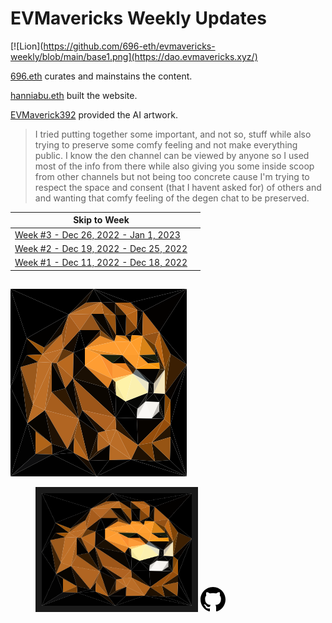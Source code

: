 <meta name="viewport" content="width=device-width,initial-scale=1">
<link rel="stylesheet" href="https://etheralpha.github.io/readme-themes/deep-blue.css">

# EVMavericks Weekly Updates

[![Lion](https://github.com/696-eth/evmavericks-weekly/blob/main/base1.png](https://dao.evmavericks.xyz/)
    
[696.eth](https://twitter.com/696_eth) curates and mainstains the content.

[hanniabu.eth](https://twitter.com/hanni_abu) built the website.

[EVMaverick392](https://twitter.com/EVMaverick392) provided the AI artwork.

> I tried putting together some important, and not so, stuff while also trying to preserve some comfy feeling and not make everything public. I know the den channel can be viewed by anyone so I used most of the info from there while also giving you some inside scoop from other channels but not being too concrete cause I'm trying to respect the space and consent (that I havent asked for) of others and and wanting that comfy feeling of the degen chat to be preserved.

| Skip to Week |   |
|--------------|---|
[Week #3 - Dec 26, 2022 - Jan 1, 2023](https://week3--evmavericks.netlify.app)|
[Week #2 - Dec 19, 2022 - Dec 25, 2022](https://week2--evmavericks.netlify.app)|
[Week #1 - Dec 11, 2022 - Dec 18, 2022](https://week1--evmavericks.netlify.app)|


##
![Lion](https://github.com/696-eth/evmavericks-weekly/blob/main/base1.png "Lion")

<a href="https://dao.evmavericks.xyz/" target="_blank">
    <svg height="40" width="40" aria-hidden="true" viewBox="0 0 16 16" version="1.1" width="32" data-view-component="true" class="octicon octicon-mark-github v-align-middle">
      <img src="https://github.com/696-eth/evmavericks-weekly/blob/main/base1.png" 
alt="IMAGE ALT TEXT HERE" width="240" height="180" border="10" /></a>
    
<a id="github-link" href="https://github.com/etheralpha/evm-updates/" target="_blank">
  <svg height="40" width="40" aria-hidden="true" viewBox="0 0 16 16" version="1.1" width="32" data-view-component="true" class="octicon octicon-mark-github v-align-middle">
      <path fill-rule="evenodd" d="M8 0C3.58 0 0 3.58 0 8c0 3.54 2.29 6.53 5.47 7.59.4.07.55-.17.55-.38 0-.19-.01-.82-.01-1.49-2.01.37-2.53-.49-2.69-.94-.09-.23-.48-.94-.82-1.13-.28-.15-.68-.52-.01-.53.63-.01 1.08.58 1.23.82.72 1.21 1.87.87 2.33.66.07-.52.28-.87.51-1.07-1.78-.2-3.64-.89-3.64-3.95 0-.87.31-1.59.82-2.15-.08-.2-.36-1.02.08-2.12 0 0 .67-.21 2.2.82.64-.18 1.32-.27 2-.27.68 0 1.36.09 2 .27 1.53-1.04 2.2-.82 2.2-.82.44 1.1.16 1.92.08 2.12.51.56.82 1.27.82 2.15 0 3.07-1.87 3.75-3.65 3.95.29.25.54.73.54 1.48 0 1.07-.01 1.93-.01 2.2 0 .21.15.46.55.38A8.013 8.013 0 0016 8c0-4.42-3.58-8-8-8z"></path>
  </svg>
</a>


    

